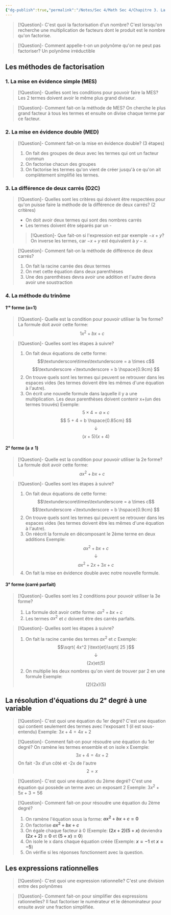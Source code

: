 ```yaml
---
{"dg-publish":true,"permalink":"/Notes/Sec 4/Math Sec 4/Chapitre 3. La factorisation/3.3 La factorisation et la résolution d’équations/"}
---
```



>[!Question]- C'est quoi la factorisation d'un nombre?
>C'est lorsqu'on recherche une multiplication de facteurs dont le produit est le nombre qu'on factorise.

>[!Question]- Comment appelle-t-on un polynôme qu'on ne peut pas factoriser?
>Un polynôme irréductible


## Les méthodes de factorisation

### 1. La mise en évidence simple (MES)

>[!Question]- Quelles sont les conditions pour pouvoir faire la MES?
>Les 2 termes doivent avoir le même plus grand diviseur.

>[!Question]- Comment fait-on la méthode de MES?
>On cherche le plus grand facteur à tous les termes et ensuite on divise chaque terme par ce facteur.

### 2. La mise en évidence double (MED)

>[!Question]- Comment fait-on la mise en évidence double? (3 étapes)
>1. On fait des groupes de deux avec les termes qui ont un facteur commun
>2. On factorise chacun des groupes
>3. On factorise les termes qu'on vient de créer jusqu'à ce qu'on ait complètement simplifié les termes.

### 3. La différence de deux carrés (D2C)

>[!Question]- Quelles sont les critères qui doivent être respectées pour qu'on puisse faire la méthode de la différence de deux carrés? (2 critères)
>- On doit avoir deux termes qui sont des nombres carrés
>- Les termes doivent être séparés par un -
>>[!Question]- Que fait-on si l'expression est par exemple $-x+y$?
>>On inverse les termes, car $-x+y$ est équivalent à $y-x$.

>[!Question]- Comment fait-on la méthode de différence de deux carrés?
>1. On fait la racine carrée des deux termes
>2. On met cette équation dans deux parenthèses
>3. Une des parenthèses devra avoir une addition et l'autre devra avoir une soustraction


### 4. La méthode du trinôme

#### 1ʳᵉ forme (a=1)

>[!Question]- Quelle est la condition pour pouvoir utiliser la 1re forme?
>La formule doit avoir cette forme:
>$$1x^2+bx+c$$

>[!Question]- Quelles sont les étapes à suivre?
>1. On fait deux équations de cette forme: 
>$$\textunderscore\times\textunderscore = a \times c$$
>$$\textunderscore +\textunderscore = b \hspace{0.9cm} $$
>1. On trouve quels sont les termes qui peuvent se retrouver dans les espaces vides (les termes doivent être les mêmes d'une équation à l'autre).
>2. On écrit une nouvelle formule dans laquelle il y a une multiplication. Les deux parenthèses doivent contenir x+(un des termes trouvés)
>Exemple:
>$$5 \times 4 = a \times c$$
>$$ 5 + 4 = b \hspace{0.85cm} $$
>$$\text{↓}$$
>$$(x+5)(x+4)$$ 

#### 2ᵉ forme (a $\ne$ 1)

>[!Question]- Quelle est la condition pour pouvoir utiliser la 2e forme?
>La formule doit avoir cette forme:
>$$ax^2+bx+c$$

>[!Question]- Quelles sont les étapes à suivre?
>1. On fait deux équations de cette forme: 
>$$\textunderscore\times\textunderscore = a \times c$$
>$$\textunderscore +\textunderscore = b \hspace{0.9cm} $$
>1. On trouve quels sont les termes qui peuvent se retrouver dans les espaces vides (les termes doivent être les mêmes d'une équation à l'autre).
>2. On réécrit la formule en décomposant le 2ème terme en deux additions
>Exemple:
>$$ax^2+bx+c$$
>$$\text{↓}$$
>$$ax^2+2x+3x+c$$
>4. On fait la mise en évidence double avec notre nouvelle formule.


#### 3ᵉ forme (carré parfait)

>[!Question]- Quelles sont les 2 conditions pour pouvoir utiliser la 3e forme?
>1. La formule doit avoir cette forme: $ax^2+bx+c$
>2. Les termes $ax^2$ et $c$ doivent être des carrés parfaits.

>[!Question]- Quelles sont les étapes à suivre?
>1. On fait la racine carrée des termes $ax^2$ et $c$
>Exemple:
>$$\sqrt{ 4x^2 }\text{et}\sqrt{ 25 }$$
>$$↓$$
>$$(2x)\text{et}(5)$$
>2. On multiplie les deux nombres qu'on vient de trouver par 2 en une formule
>Exemple:
>$$(2)(2x)(5)$$



## La résolution d'équations du 2ᵉ degré à une variable

>[!Question]- C'est quoi une équation du 1er degré?
>C'est une équation qui contient seulement des termes avec l'exposant 1 (il est sous-entendu)
>Exemple: $3x+4=4x+2$

>[!Question]- Comment fait-on pour résoudre une équation du 1er degré?
>On ramène les termes ensemble et on isole x
>Exemple:
>$$3x+4=4x+2$$
>On fait -3x d'un côté et -2x de l'autre
>$$2=x$$


>[!Question]- C'est quoi une équation du 2ème degré?
>C'est une équation qui possède un terme avec un exposant 2
>Exemple: $3x^2+5x+3=56$

>[!Question]- Comment fait-on pour résoudre une équation du 2ème degré?
>1. On ramène l'équation sous la forme: **$ax^2+bx+c=0$**
>2. On factorise **$ax^2+bx+c$**
>3. On égale chaque facteur à 0 (Exemple: **$(2x+2)(5+x)$** deviendra **$(2x+2)=0$** et **$(5+x)=0$**)
>4. On isole le x dans chaque équation créée (Exemple: **$x=-1$** et **$x=-5$**)
>5. On vérifie si les réponses fonctionnent avec la question.


## Les expressions rationnelles

>[!Question]- C'est quoi une expression rationnelle?
>C'est une division entre des polynômes

>[!Question]- Comment fait-on pour simplifier des expressions rationnelles?
>Il faut factoriser le numérateur et le dénominateur pour ensuite avoir une fraction simplifiée.

